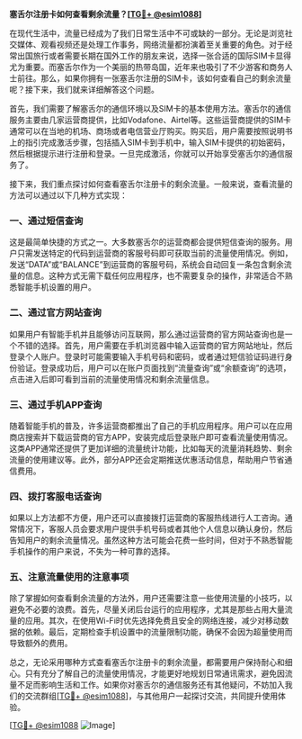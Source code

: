 **塞舌尔注册卡如何查看剩余流量？[[TG💪+ @esim1088](https://t.me/s/esim1088)]**

在现代生活中，流量已经成为了我们日常生活中不可或缺的一部分。无论是浏览社交媒体、观看视频还是处理工作事务，网络流量都扮演着至关重要的角色。对于经常出国旅行或者需要长期在国外工作的朋友来说，选择一张合适的国际SIM卡显得尤为重要。而塞舌尔作为一个美丽的热带岛国，近年来也吸引了不少游客和商务人士前往。那么，如果你拥有一张塞舌尔注册的SIM卡，该如何查看自己的剩余流量呢？接下来，我们就来详细解答这个问题。

首先，我们需要了解塞舌尔的通信环境以及SIM卡的基本使用方法。塞舌尔的通信服务主要由几家运营商提供，比如Vodafone、Airtel等。这些运营商提供的SIM卡通常可以在当地的机场、商场或者电信营业厅购买。购买后，用户需要按照说明书上的指引完成激活步骤，包括插入SIM卡到手机中，输入SIM卡提供的初始密码，然后根据提示进行注册和登录。一旦完成激活，你就可以开始享受塞舌尔的通信服务了。

接下来，我们重点探讨如何查看塞舌尔注册卡的剩余流量。一般来说，查看流量的方法可以通过以下几种方式实现：

### 一、通过短信查询

这是最简单快捷的方式之一。大多数塞舌尔的运营商都会提供短信查询的服务。用户只需发送特定的代码到运营商的客服号码即可获取当前的流量使用情况。例如，发送“DATA”或“BALANCE”到运营商的客服号码，系统会自动回复一条包含剩余流量的信息。这种方式无需下载任何应用程序，也不需要复杂的操作，非常适合不熟悉智能手机设置的用户。

### 二、通过官方网站查询

如果用户有智能手机并且能够访问互联网，那么通过运营商的官方网站查询也是一个不错的选择。首先，用户需要在手机浏览器中输入运营商的官方网站地址，然后登录个人账户。登录时可能需要输入手机号码和密码，或者通过短信验证码进行身份验证。登录成功后，用户可以在账户页面找到“流量查询”或“余额查询”的选项，点击进入后即可看到当前的流量使用情况和剩余流量信息。

### 三、通过手机APP查询

随着智能手机的普及，许多运营商都推出了自己的手机应用程序。用户可以在应用商店搜索并下载运营商的官方APP，安装完成后登录账户即可查看流量使用情况。这类APP通常还提供了更加详细的流量统计功能，比如每天的流量消耗趋势、剩余流量的使用建议等。此外，部分APP还会定期推送优惠活动信息，帮助用户节省通信费用。

### 四、拨打客服电话查询

如果以上方法都不方便，用户还可以直接拨打运营商的客服热线进行人工咨询。通常情况下，客服人员会要求用户提供手机号码或者其他个人信息以确认身份，然后告知用户的剩余流量情况。虽然这种方法可能会花费一些时间，但对于不熟悉智能手机操作的用户来说，不失为一种可靠的选择。

### 五、注意流量使用的注意事项

除了掌握如何查看剩余流量的方法外，用户还需要注意一些使用流量的小技巧，以避免不必要的浪费。首先，尽量关闭后台运行的应用程序，尤其是那些占用大量流量的应用。其次，在使用Wi-Fi时优先选择免费且安全的网络连接，减少对移动数据的依赖。最后，定期检查手机设置中的流量限制功能，确保不会因为超量使用而导致额外的费用。

总之，无论采用哪种方式查看塞舌尔注册卡的剩余流量，都需要用户保持耐心和细心。只有充分了解自己的流量使用情况，才能更好地规划日常通讯需求，避免因流量不足而影响生活和工作。如果你对塞舌尔的通信服务还有其他疑问，不妨加入我们的交流群组[[TG💪+ @esim1088](https://t.me/s/esim1088)]，与其他用户一起探讨交流，共同提升使用体验。

[[TG💪+ @esim1088](https://t.me/s/esim1088) ![Image](https://i.postimg.cc/4NQfJmqS/Snipaste-2025-05-13-00-14-12.png)]